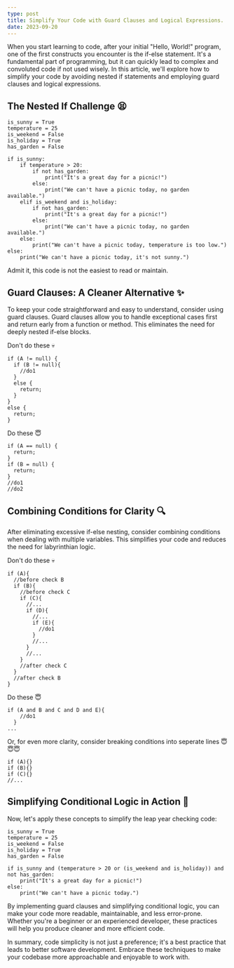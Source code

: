 ```yaml
---
type: post
title: Simplify Your Code with Guard Clauses and Logical Expressions.
date: 2023-09-20
---
```


When you start learning to code, after your initial "Hello, World!" program, one of the first constructs you encounter is the if-else statement. It's a fundamental part of programming, but it can quickly lead to complex and convoluted code if not used wisely. In this article, we'll explore how to simplify your code by avoiding nested if statements and employing guard clauses and logical expressions.

## The Nested If Challenge 😫
```
is_sunny = True
temperature = 25
is_weekend = False
is_holiday = True
has_garden = False

if is_sunny:
    if temperature > 20:
        if not has_garden:
            print("It's a great day for a picnic!")
        else:
            print("We can't have a picnic today, no garden available.")
    elif is_weekend and is_holiday:
        if not has_garden:
            print("It's a great day for a picnic!")
        else:
            print("We can't have a picnic today, no garden available.")
    else:
        print("We can't have a picnic today, temperature is too low.")
else:
    print("We can't have a picnic today, it's not sunny.")

```
Admit it, this code is not the easiest to read or maintain.

## Guard Clauses: A Cleaner Alternative ✨

To keep your code straightforward and easy to understand, consider using guard clauses. Guard clauses allow you to handle exceptional cases first and return early from a function or method. This eliminates the need for deeply nested if-else blocks.

Don't do these 💀
```
if (A != null) {
  if (B != null){
    //do1
  }
  else {
    return;
  }
}
else {
  return;
}
```

Do these 😇
```
if (A == null) {
  return;
}
if (B = null) {
  return;
}
//do1
//do2
```
## Combining Conditions for Clarity 🔍

After eliminating excessive if-else nesting, consider combining conditions when dealing with multiple variables. This simplifies your code and reduces the need for labyrinthian logic.

Don't do these 💀

```
if (A){
  //before check B
  if (B){
    //before check C
    if (C){
      //...
      if (D){
        //...
        if (E){
          //do1
        }
        //...
      }
      //...
    }
    //after check C
  }
  //after check B
}

```

Do these 😇
```
if (A and B and C and D and E){
    //do1
  }
...
```
Or, for even more clarity, consider breaking conditions into seperate lines 😇😇😇
```
if (A){}
if (B){}
if (C){}
//...
```
## Simplifying Conditional Logic in Action 🚀
Now, let's apply these concepts to simplify the leap year checking code:
```
is_sunny = True
temperature = 25
is_weekend = False
is_holiday = True
has_garden = False

if is_sunny and (temperature > 20 or (is_weekend and is_holiday)) and not has_garden:
    print("It's a great day for a picnic!")
else:
    print("We can't have a picnic today.")
```

By implementing guard clauses and simplifying conditional logic, you can make your code more readable, maintainable, and less error-prone. Whether you're a beginner or an experienced developer, these practices will help you produce cleaner and more efficient code.

In summary, code simplicity is not just a preference; it's a best practice that leads to better software development. Embrace these techniques to make your codebase more approachable and enjoyable to work with.